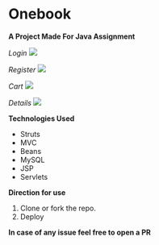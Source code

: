 # Onebook

**A Project Made For Java Assignment**

*Login*
<img src="https://raw.githubusercontent.com/naseemali925/OneBook/master/screenshots/login.PNG">

*Register*
<img src="https://raw.githubusercontent.com/naseemali925/OneBook/master/screenshots/register.PNG">

*Cart*
<img src="https://raw.githubusercontent.com/naseemali925/OneBook/master/screenshots/cart.PNG">

*Details*
<img src="https://raw.githubusercontent.com/naseemali925/OneBook/master/screenshots/details.PNG">

**Technologies Used**
<ul>
  <li>Struts</li>
  <li>MVC</li>
  <li>Beans</li>
  <li>MySQL</li>
  <li>JSP</li>
  <li>Servlets</li>
 </ul>
 
 **Direction for use**
 <ol>
	<li>Clone or fork the repo.</li>
  <li>Deploy</li>
 </ol>

**In case of any issue feel free to open a PR**
